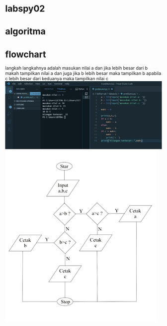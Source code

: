 # labspy02
# algoritma
# flowchart

langkah langkahnya adalah masukan nilai a dan jika lebih besar dari b makah tampilkan nilai a dan juga jika b lebih besar maka tampilkan b apabila c lebih besar dari keduanya maka tampilkan nilai c
![gambar 1](ss.JPG)
![gambar 2](flowchart.png)